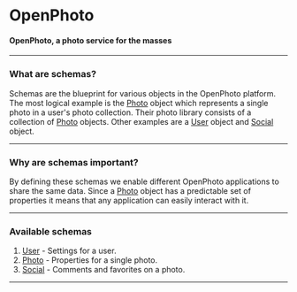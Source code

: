 OpenPhoto
=======================
#### OpenPhoto, a photo service for the masses

----------------------------------------

### What are schemas?

Schemas are the blueprint for various objects in the OpenPhoto platform. 
The most logical example is the [Photo][Photo] object which represents a single photo in a user's photo collection. 
Their photo library consists of a collection of [Photo][Photo] objects. 
Other examples are a [User][User] object and [Social][Social] object.

----------------------------------------

### Why are schemas important?

By defining these schemas we enable different OpenPhoto applications to share the same data.
Since a [Photo][Photo] object has a predictable set of properties it means that any application can easily interact with it.

----------------------------------------

### Available schemas

1. [User][User] - Settings for a user.
1. [Photo][Photo] - Properties for a single photo.
1. [Social][Social] - Comments and favorites on a photo.

----------------------------------------

[User]: https://github.com/openphoto/frontend/blob/master/documentation/schemas/User.markdown
[Photo]: https://github.com/openphoto/frontend/blob/master/documentation/schemas/Photo.markdown
[Social]: https://github.com/openphoto/frontend/blob/master/documentation/schemas/Social.markdown
